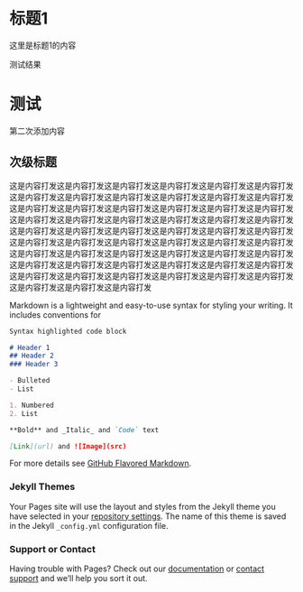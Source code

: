 # 标题1
这里是标题1的内容

测试结果

# 测试
第二次添加内容


## 次级标题
这是内容打发这是内容打发这是内容打发这是内容打发这是内容打发这是内容打发这是内容打发这是内容打发这是内容打发这是内容打发这是内容打发这是内容打发这是内容打发这是内容打发这是内容打发这是内容打发这是内容打发这是内容打发这是内容打发这是内容打发这是内容打发这是内容打发这是内容打发这是内容打发这是内容打发这是内容打发这是内容打发这是内容打发这是内容打发这是内容打发这是内容打发这是内容打发这是内容打发这是内容打发这是内容打发这是内容打发这是内容打发这是内容打发这是内容打发这是内容打发这是内容打发这是内容打发这是内容打发这是内容打发这是内容打发这是内容打发这是内容打发这是内容打发这是内容打发这是内容打发这是内容打发这是内容打发这是内容打发这是内容打发这是内容打发这是内容打发这是内容打发

Markdown is a lightweight and easy-to-use syntax for styling your writing. It includes conventions for

```markdown
Syntax highlighted code block

# Header 1
## Header 2
### Header 3

- Bulleted
- List

1. Numbered
2. List

**Bold** and _Italic_ and `Code` text

[Link](url) and ![Image](src)
```

For more details see [GitHub Flavored Markdown](https://guides.github.com/features/mastering-markdown/).

### Jekyll Themes

Your Pages site will use the layout and styles from the Jekyll theme you have selected in your [repository settings](https://github.com/andylhc/andylhc.test.page.github.io/settings). The name of this theme is saved in the Jekyll `_config.yml` configuration file.

### Support or Contact

Having trouble with Pages? Check out our [documentation](https://help.github.com/categories/github-pages-basics/) or [contact support](https://github.com/contact) and we’ll help you sort it out.

